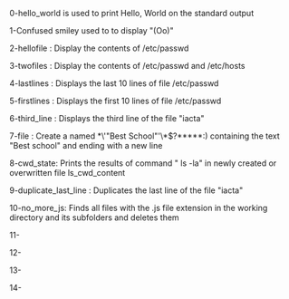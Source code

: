 0-hello_world is used to print Hello, World on the standard output

1-Confused smiley used to to display "(Oo)"

2-hellofile : Display the contents of /etc/passwd

3-twofiles : Display the contents of /etc/passwd and /etc/hosts

4-lastlines : Displays the last 10 lines of file /etc/passwd

5-firstlines : Displays the first 10 lines of file /etc/passwd

6-third_line : Displays the third line of the file "iacta"

7-file : Create a named \*\\'"Best School"\'\\*$\?\*\*\*\*\*:) containing the text "Best school" and ending with a new line

8-cwd_state: Prints the results of command " ls -la" in newly created or overwritten file ls_cwd_content

9-duplicate_last_line : Duplicates the last line of the file "iacta"

10-no_more_js: Finds all files with the .js file extension in the working directory and its subfolders and deletes them

11-

12-

13-

14-
